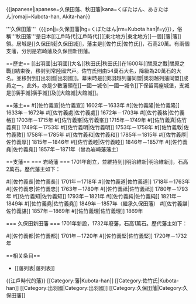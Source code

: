{{japanese|japanese=久保田藩、秋田藩|kana=くぼたはん、あきたはん|romaji=Kubota-han, Akita-han}}

'''久保田藩'''（{{jpn|j=久保田藩|hg=くぼたはん|rm=Kubota han|f=y}}），俗稱'''秋田藩'''是日本[[江戶時代|江戶時代]][[東北地方|東北地方]]一個[[藩|藩]]領。居城是[[久保田城|久保田城]]，藩主是[[佐竹氏|佐竹氏]]，石高20萬。有兩個支藩，分別是岩崎藩及久保田新田藩。

==歷史==
[[出羽國|出羽國]]大名[[秋田氏|秋田氏]]在1600年[[關原之戰|關原之戰]]結束後，移封到常陸國宍戸。佐竹氏則由54萬石大名，降級為20萬石的大名。並移封到[[出羽國|出羽國]]。幕末時是[[奧羽越列藩同盟|奧羽越列藩同盟]]成員之一。此外，亦是少數藩領在[[一國一城令|一國一城令]]下保留兩座城堡，支城是[[橫手城|橫手城]]及[[大館城|大館城]]。

==藩主==
#[[佐竹義宣|佐竹義宣]] 1602年－1633年
#[[佐竹義隆|佐竹義隆]] 1633年－1672年
#[[佐竹義處|佐竹義處]] 1672年－1703年
#[[佐竹義格|佐竹義格]] 1703年－1715年
#[[佐竹義峯|佐竹義峯]] 1715年－1749年
#[[佐竹義真|佐竹義真]] 1749年－1753年
#[[佐竹義明|佐竹義明]] 1753年－1758年
#[[佐竹義敦|佐竹義敦]] 1758年－1785年
#[[佐竹義和|佐竹義和]] 1785年－1815年
#[[佐竹義厚|佐竹義厚]] 1815年－1846年
#[[佐竹義睦|佐竹義睦]] 1846年－1857年
#[[佐竹義堯|佐竹義堯]] 1857年－1871年（曾為岩崎藩藩主）

==支藩==
=== 岩崎藩 ===
1701年創立，並維持到[[明治維新|明治維新]]，石高2萬石。歷代藩主如下：

#[[佐竹義長|佐竹義長]] 1701年－1718年
#[[佐竹義道|佐竹義道]] 1718年－1763年
#[[佐竹義忠|佐竹義忠]] 1763年－1780年
#[[佐竹義祗|佐竹義祗]] 1780年－1793年
#[[佐竹義知|佐竹義知]] 1793年－1821年
#[[佐竹義純|佐竹義純]] 1821年－1849年
#[[佐竹義堯|佐竹義堯]] 1849年－1857年（繼承久保田藩）
#[[佐竹義諶|佐竹義諶]] 1857年－1869年
#[[佐竹義理|佐竹義理]] 1869年

=== 久保田新田藩 ===
1701年新設，1732年廢藩，石高1萬石。歷代藩主如下：

#[[佐竹義都|佐竹義都]] 1701年－1720年
#[[佐竹義堅|佐竹義堅]] 1720年－1732年

==相关条目==
* [[藩列表|藩列表]]

{{江戶時代的藩}}
[[Category:藩|Kubota-han]]
[[Category:佐竹氏|Kubota-han]]
[[Category:出羽國|Category:出羽國]]
[[Category:久保田藩|Category:久保田藩]]